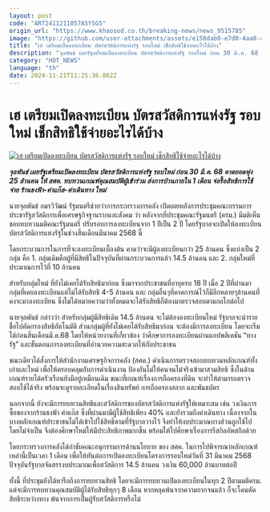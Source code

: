 ```yaml
---
layout: post
code: "ART2411211057A5YSG5"
origin_url: "https://www.khaosod.co.th/breaking-news/news_9515785"
image: "https://github.com/user-attachments/assets/e150dab0-e7d0-4aa0-aa8c-bfcbd80b4c7a"
title: "เฮ เตรียมเปิดลงทะเบียน บัตรสวัสดิการแห่งรัฐ รอบใหม่ เช็กสิทธิใช้จ่ายอะไรได้บ้าง"
description: "จุลพันธ์ เผยรัฐเตรียมเปิดลงทะเบียน บัตรสวัสดิการแห่งรัฐ รอบใหม่ ก่อน 30 มี.ค. 68 คาดยอดพุ่ง 25 ล้านคน ให้ สศค. ทบทวนเกณฑ์คุณสมบัติผู้เข้าร่วม"
category: "HOT_NEWS"
language: "th"
date: 2024-11-21T11:25:36.862Z
---
```


# เฮ เตรียมเปิดลงทะเบียน บัตรสวัสดิการแห่งรัฐ รอบใหม่ เช็กสิทธิใช้จ่ายอะไรได้บ้าง

[![เฮ เตรียมเปิดลงทะเบียน บัตรสวัสดิการแห่งรัฐ รอบใหม่ เช็กสิทธิใช้จ่ายอะไรได้บ้าง](https://www.khaosod.co.th/wpapp/uploads/2024/11/State-welfare-card-2.jpg "เฮ เตรียมเปิดลงทะเบียน บัตรสวัสดิการแห่งรัฐ รอบใหม่ เช็กสิทธิใช้จ่ายอะไรได้บ้าง")](https://www.khaosod.co.th/wpapp/uploads/2024/11/State-welfare-card-2.jpg)

_**จุลพันธ์ เผยรัฐเตรียมเปิดลงทะเบียน บัตรสวัสดิการแห่งรัฐ รอบใหม่ ก่อน 30 มี.ค. 68 คาดยอดพุ่ง 25 ล้านคน ให้ สศค. ทบทวนเกณฑ์คุณสมบัติผู้เข้าร่วม ส่งการบ้านภายใน 1 เดือน จ่อรื้อสิทธิการใช้จ่าย ร้านธงฟ้า-ค่าแก๊ส-ค่าเดินทาง ใหม่**_

นายจุลพันธ์ อมรวิวัฒน์ รัฐมนตรีช่วยว่าการกระทรวงการคลัง เปิดเผยหลังการประชุมคณะกรรมการประชารัฐสวัสดิการเพื่อเศรษฐกิจฐานรากและสังคม ว่า หลังจากที่ประชุมคณะรัฐมนตรี (ครม.) มีมติเห็นชอบทบทวนมติคณะรัฐมนตรี ปรับรอบการลงทะเบียนจาก 1 ปีเป็น 2 ปี โดยรัฐบาลจะเปิดให้ลงทะเบียนบัตรสวัสดิการแห่งรัฐในช่วงสิ้นเดือนมีนาคม 2568 นี้

โดยกระบวนการในการที่จะลงทะเบียนเบื้องต้น คาดว่าจะมีผู้ลงทะเบียนกว่า 25 ล้านคน ซึ่งแบ่งเป็น 2 กลุ่ม คือ 1. กลุ่มเดิมคือผู้ที่มีสิทธิในปัจจุบันที่ผ่านกระบวนการแล้ว 14.5 ล้านคน และ 2. กลุ่มใหม่ที่ประมาณการไว้ที่ 10 ล้านคน

สำหรับกลุ่มใหม่ ที่ยังไม่เคยได้รับสิทธิมาก่อน ซึ่งมาจากประชาชนที่อายุครบ 18 ปี เมื่อ 2 ปีที่ผ่านมา กลุ่มที่เคยลงทะเบียนแต่ไม่ได้รับสิทธิ 4-5 ล้านคน และ กลุ่มอื่นๆที่คาดการณ์ไว้ก็มีอีกหลายๆล้านคนที่คงจะมาลงทะเบียน ซึ่งไม่ได้หมายความว่าทั้งหมดจะได้รับสิทธิก็ต้องมาตรวจสอบตามกลไกต่อไป

นายจุลพันธ์ กล่าวว่า สำหรับกลุ่มผู้มีสิทธิเดิม 14.5 ล้านคน จะไม่ต้องลงทะเบียนใหม่ รัฐบาลจะนำรายชื่อไปคัดกรองสิทธิอัตโนมัติ ส่วนกลุ่มผู้ที่ยังไม่เคยได้รับสิทธิมาก่อน จะต้องมีการลงทะเบียน โดยจะเริ่มได้ก่อนสิ้นเดือนมี.ค.68 โดยให้หน่วยงานที่เกี่ยวข้อง ว่าศึกษาการลงทะเบียนผ่านแอปพลิเคชัน “ทางรัฐ” และขั้นตอนการลงทะเบียนที่อำนวยความสะดวกให้กับประชาชน

ขณะเดียวได้สั่งการให้สำนักงานเศรษฐกิจการคลัง (สศค.) ดำเนินการตรวจสอบทบทวนหลักเกณฑ์ทั้งเก่าและใหม่ เพื่อให้ครอบคลุมกับการดำเนินงาน ป้องกันไม่ให้คนจนไม่จริงเข้ามาสวมสิทธิ ซึ่งในด้านเกณฑ์รายได้ครัวเรือนยังมีอยู่เหมือนเดิม ขณะที่เกณฑ์เรื่องการถือครองที่ดิน จะทำให้สามารถตรวจสอบใช้ได้จริง พร้อมจะดูรายละเอียดในเรื่องสินทรัพย์ การถือครองสลาก และพันธบัตร

นอกจากนี้ ยังจะมีการทบทวนสิทธิและสวัสดิการของบัตรสวัสดิการแห่งรัฐให้เหมาะสม เช่น วงเงินการซื้อของจากร้านธงฟ้า ค่าแก๊ส ซึ่งที่ผ่านมามีผู้ใช้สิทธิเพียง 40% และยังรวมถึงค่าเดินทาง เนื่องจากในบางหลักเกณฑ์ประชาชนไม่ได้เข้าไปใช้สิทธิ์ตามที่รัฐบาลวางไว้ จึงทำให้งบประมาณบางส่วนถูกใช้ไปโดยไม่จำเป็น จึงต้องศึกษาใหม่ให้มีประสิทธิภาพมากขึ้น พร้อมให้ไปศึกษาเรื่องการรีสกิลอัพสกิลด้วย

โดยกระทรวงการคลังได้กำชับคณะอนุกรรมการด้านนโยบาย ของ สศค. ในการไปพิจารณาหลักเกณฑ์เหล่านี้เป็นเวลา 1 เดือน เพื่อให้ทันต่อการเปิดลงทะเบียนโครงการรอบใหม่วันที่ 31 มีนาคม 2568 ปัจจุบันรัฐบาลจัดสรรงบประมาณเพื่อสวัสดิการ 14.5 ล้านคน วงเงิน 60,000 ล้านบาทต่อปี

ทั้งนี้ ที่ประชุมยังได้หารือถึงการทบทวนสิทธิ โดยจะมีการทบทวนเปิดลงทะเบียนในทุก 2 ปีตามมติครม. แต่จะมีการทบทวนคุณสมบัติผู้ได้รับสิทธิทุกๆ 8 เดือน หากหลุดพ้นจากความยากจนแล้ว ก็จะโดนตัดสิทธิระหว่างทาง พ้นจากการเป็นผู้รับสวัสดิการหรือไม่